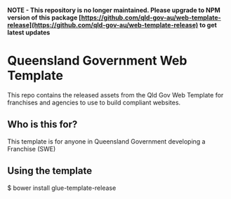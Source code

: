 **NOTE - This repository is no longer maintained. Please upgrade to NPM version of this package [https://github.com/qld-gov-au/web-template-release](https://github.com/qld-gov-au/web-template-release) to get latest updates**

# Queensland Government Web Template

This repo contains the released assets from the Qld Gov Web Template for franchises and agencies to use to build compliant websites.

## Who is this for?
This template is for anyone in Queensland Government developing a Franchise (SWE)

## Using the template
$ bower install glue-template-release

